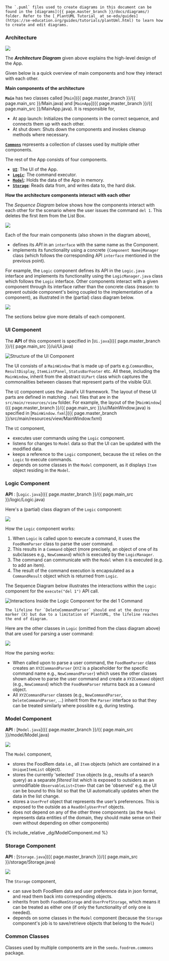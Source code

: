 ```tip
The `.puml` files used to create diagrams in this document can be found in the [diagrams]({{ page.master_branch }}/docs/diagrams/) folder. Refer to the [_PlantUML Tutorial_ at se-edu/guides](https://se-education.org/guides/tutorials/plantUml.html) to learn how to create and edit diagrams.
```

### Architecture

![](images/ArchitectureDiagram.png)

The **_Architecture Diagram_** given above explains the high-level design of the App.

Given below is a quick overview of main components and how they interact with each other.

**Main components of the architecture**

**`Main`** has two classes called [`Main`]({{ page.master_branch }}/{{ page.main_src }}/Main.java) and [`MainApp`]({{ page.master_branch }}/{{ page.main_src }}/MainApp.java). It is responsible for,

* At app launch: Initializes the components in the correct sequence, and connects them up with each other.
* At shut down: Shuts down the components and invokes cleanup methods where necessary.

[**`Commons`**](#common-classes) represents a collection of classes used by multiple other components.

The rest of the App consists of four components.

* [**`UI`**](#ui-component): The UI of the App.
* [**`Logic`**](#logic-component): The command executor.
* [**`Model`**](#model-component): Holds the data of the App in memory.
* [**`Storage`**](#storage-component): Reads data from, and writes data to, the hard disk.

**How the architecture components interact with each other**

The _Sequence Diagram_ below shows how the components interact with each other for the scenario where the user issues the command `del 1`. This deletes the first item from the List Box.

![](images/ArchitectureSequenceDiagram.png)

Each of the four main components (also shown in the diagram above),

* defines its _API_ in an `interface` with the same name as the Component.
* implements its functionality using a concrete `{Component Name}Manager` class (which follows the corresponding API `interface` mentioned in the previous point).

For example, the `Logic` component defines its API in the `Logic.java` interface and implements its functionality using the `LogicManager.java` class which follows the `Logic` interface. Other components interact with a given component through its interface rather than the concrete class (reason: to prevent outside component's being coupled to the implementation of a component), as illustrated in the (partial) class diagram below.

![](images/ComponentManagers.png)

The sections below give more details of each component.

### UI Component

The **API** of this component is specified in [`Ui.java`]({{ page.master_branch }}/{{ page.main_src }}/ui/Ui.java)

![Structure of the UI Component](images/UiClassDiagram.png)

The UI consists of a `MainWindow` that is made up of parts e.g.`CommandBox`, `ResultDisplay`, `ItemListPanel`, `StatusBarFooter` etc. All these, including the `MainWindow`, inherit from the abstract `UiPart` class which captures the commonalities between classes that represent parts of the visible GUI.

The `UI` component uses the JavaFx UI framework. The layout of these UI parts are defined in matching `.fxml` files that are in the `src/main/resources/view` folder. For example, the layout of the [`MainWindow`]({{ page.master_branch }}/{{ page.main_src }}/ui/MainWindow.java) is specified in [`MainWindow.fxml`]({{ page.master_branch }}/src/main/resources/view/MainWindow.fxml)

The `UI` component,

* executes user commands using the `Logic` component.
* listens for changes to `Model` data so that the UI can be updated with the modified data.
* keeps a reference to the `Logic` component, because the `UI` relies on the `Logic` to execute commands.
* depends on some classes in the `Model` component, as it displays `Item` object residing in the `Model`.

### Logic Component

**API** : [`Logic.java`]({{ page.master_branch }}/{{ page.main_src }}/logic/Logic.java)

Here's a (partial) class diagram of the `Logic` component:

![](images/LogicClassDiagram.png)

How the `Logic` component works:

1. When `Logic` is called upon to execute a command, it uses the `FoodRemParser` class to parse the user command.
1. This results in a `Command` object (more precisely, an object of one of its subclasses e.g., `NewCommand`) which is executed by the `LogicManager`.
1. The command can communicate with the `Model` when it is executed (e.g. to add an item).
1. The result of the command execution is encapsulated as a `CommandResult` object which is returned from `Logic`.

The Sequence Diagram below illustrates the interactions within the `Logic` component for the `execute("del 1")` API call.

![Interactions Inside the Logic Component for the `del 1` Command](images/DeleteSequenceDiagram.png)

```note
The lifeline for `DeleteCommandParser` should end at the destroy marker (X) but due to a limitation of PlantUML, the lifeline reaches the end of diagram.
```

Here are the other classes in `Logic` (omitted from the class diagram above) that are used for parsing a user command:

![](images/ParserClasses.png)

How the parsing works:

* When called upon to parse a user command, the `FoodRemParser` class creates an `XYZCommandParser` (`XYZ` is a placeholder for the specific command name e.g., `NewCommandParser`) which uses the other classes shown above to parse the user command and create a `XYZCommand` object (e.g., `NewCommand`) which the `FoodRemParser` returns back as a `Command` object.
* All `XYZCommandParser` classes (e.g., `NewCommandParser`, `DeleteCommandParser`, ...) inherit from the `Parser` interface so that they can be treated similarly where possible e.g, during testing.

### Model Component

**API** : [`Model.java`]({{ page.master_branch }}/{{ page.main_src }}/model/Model.java)

![](images/ModelClassDiagram.png)

The `Model` component,

* stores the FoodRem data i.e., all `Item` objects (which are contained in a `UniqueItemList` object).
* stores the currently 'selected' `Item` objects (e.g., results of a search query) as a separate _filtered_ list which is exposed to outsiders as an unmodifiable `ObservableList<Item>` that can be 'observed' e.g. the UI can be bound to this list so that the UI automatically updates when the data in the list change.
* stores a `UserPref` object that represents the user’s preferences. This is exposed to the outside as a `ReadOnlyUserPref` objects.
* does not depend on any of the other three components (as the `Model` represents data entities of the domain, they should make sense on their own without depending on other components)

{% include_relative _dg/ModelComponent.md %}

### Storage Component

**API** : [`Storage.java`]({{ page.master_branch }}/{{ page.main_src }}/storage/Storage.java)

![](images/StorageClassDiagram.png)

The `Storage` component,

* can save both FoodRem data and user preference data in json format, and read them back into corresponding objects.
* inherits from both `FoodRemStorage` and `UserPrefStorage`, which means it can be treated as either one (if only the functionality of only one is needed).
* depends on some classes in the `Model` component (because the `Storage` component's job is to save/retrieve objects that belong to the `Model`)

### Common Classes

Classes used by multiple components are in the `seedu.foodrem.commons` package.
